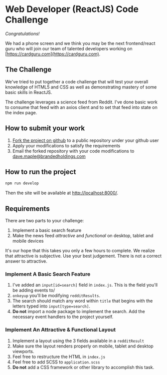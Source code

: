 # Web Developer (ReactJS) Code Challenge

*Congratulations!*

We had a phone screen and we think you may be the next frontend/react guru who will join our team of talented developers 
working on [https://cardguru.com](https://cardguru.com). 

## The Challenge

We've tried to put together a code challenge that will test your overall knowledge of HTML5 and CSS 
as well as demonstrating mastery of some basic skills in ReactJS.

The challenge leverages a science feed from Reddit. 
I've done basic work to consume that feed with an axios client and to set that feed into state on the index page.

## How to submit your work

1. [Fork the project on github](https://help.github.com/articles/fork-a-repo/) to a public repository under your github user
2. Apply your modifications to satisfy the requirements 
3. Email the forked repository with your code modifications to [dave.maple@brandedholdings.com](mailto:dave.maple@brandedholdings.com)

## How to run the project
```bash
npm run develop
```

Then the site will be available at [http://localhost:8000/](http://localhost:8000/).

## Requirements

There are two parts to your challenge:

1. Implement a basic search feature
2. Make the news feed _attractive_ and _functional_ on desktop, tablet and mobile devices

It's our hope that this takes you only a few hours to complete. 
We realize that attractive is subjective. 
Use your best judgement.
There is not a correct answer to attractive. 

### Implement A Basic Search Feature

1. I've added an `input[id=search]` field in `index.js`. This is the field you'll be adding events to/
2. `onkeyup` you'll be modifying `redditResults`.
3. The search should match any word within `title` that begins with the letters typed into `input[type=search]`.
4. **Do not** import a node package to implement the search. Add the necessary event handlers to the project yourself.

### Implement An Attractive & Functional Layout

1. Implement a layout using the 3 fields available in a `redditResult`
2. Make sure the layout renders properly on mobile, tablet and desktop viewports.
3. Feel free to restructure the HTML in `index.js`
4. Feel free to add SCSS to `application.scss`
5. **Do not** add a CSS framework or other library to accomplish this task. 





 